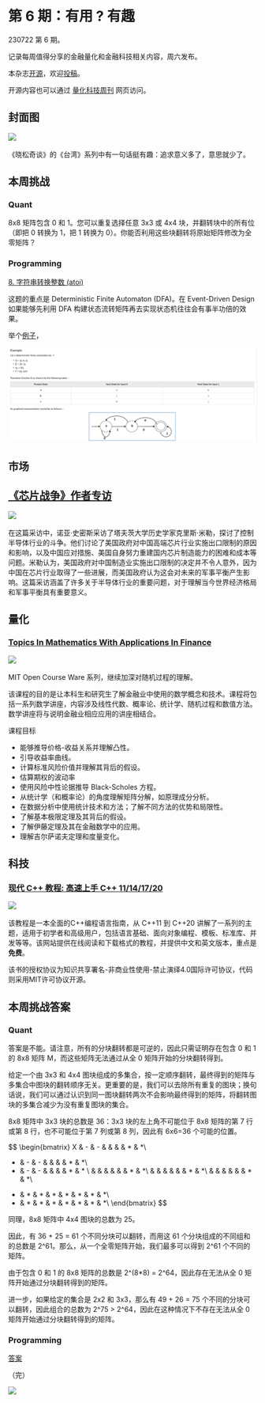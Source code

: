 # 第 6 期：有用 ? 有趣

230722 第 6 期。

记录每周值得分享的金融量化和金融科技相关内容，周六发布。

本杂志[开源](https://github.com/Midtown-Innovation/quantech-weekly.git)，欢迎[投稿](https://github.com/Midtown-Innovation/quantech-weekly/issues)。

开源内容也可以通过 [量化科技周刊](https://midtown.gitbook.io/quantech) 网页访问。

## 封面图

![](https://raw.githubusercontent.com/Midtown-Innovation/quantech-weekly/main/resource/interesting\_or\_meaningful.jpeg)

《晓松奇谈》的《台湾》系列中有一句话挺有趣：追求意义多了，意思就少了。

## 本周挑战

### Quant

8x8 矩阵包含 0 和 1。您可以重复选择任意 3x3 或 4x4 块，并翻转块中的所有位（即把 0 转换为 1，把 1 转换为 0）。你能否利用这些块翻转将原始矩阵修改为全零矩阵？

### Programming

[8. 字符串转换整数 (atoi)](https://leetcode.cn/problems/string-to-integer-atoi/)

这题的重点是 Deterministic Finite Automaton (DFA)。在 Event-Driven Design 如果能够先利用 DFA 构建状态流转矩阵再去实现状态机往往会有事半功倍的效果。

举个[例子](https://www.tutorialspoint.com/automata\_theory/deterministic\_finite\_automaton.htm)，

![](https://raw.githubusercontent.com/Midtown-Innovation/quantech-weekly/main/resource/DFA.png)

## 市场

## [《芯片战争》作者专访](https://www.noahpinion.blog/p/interview-chris-miller-historian)

![](https://picx.zhimg.com/v2-ff6f1b58dac779578d065b57bc65be36\_720w.jpg?source=172ae18b)

在这篇采访中，诺亚·史密斯采访了塔夫茨大学历史学家克里斯·米勒，探讨了控制半导体行业的斗争。他们讨论了美国政府对中国高端芯片行业实施出口限制的原因和影响，以及中国应对措施、美国自身努力重建国内芯片制造能力的困难和成本等问题。米勒认为，美国政府对中国制造业实施出口限制的决定并不令人意外，因为中国在芯片行业取得了一些进展，而美国政府认为这会对未来的军事平衡产生影响。这篇采访涵盖了许多关于半导体行业的重要问题，对于理解当今世界经济格局和军事平衡具有重要意义。

## 量化

### [Topics In Mathematics With Applications In Finance](https://ocw.mit.edu/courses/18-s096-topics-in-mathematics-with-applications-in-finance-fall-2013/video\_galleries/video-lectures/)

![](https://speakrj.nyc3.cdn.digitaloceanspaces.com/youtube/mitocw.jpg)

MIT Open Course Ware 系列，继续加深对随机过程的理解。

该课程的目的是让本科生和研究生了解金融业中使用的数学概念和技术。课程将包括一系列数学讲座，内容涉及线性代数、概率论、统计学、随机过程和数值方法。数学讲座将与说明金融业相应应用的讲座相结合。

课程目标

* 能够推导价格-收益关系并理解凸性。
* 引导收益率曲线。
* 计算标准风险价值并理解其背后的假设。
* 估算期权的波动率
* 使用风险中性论据推导 Black-Scholes 方程。
* 从统计学（和概率论）的角度理解矩阵分解，如原理成分分析。
* 在数据分析中使用统计技术和方法；了解不同方法的优势和局限性。
* 了解基本极限定理及其背后的假设。
* 了解伊藤定理及其在金融数学中的应用。
* 理解吉尔萨诺夫定理和度量变化。

## 科技

### [现代 C++ 教程: 高速上手 C++ 11/14/17/20](https://changkun.de/modern-cpp/)

![](https://repository-images.githubusercontent.com/66088979/8633a080-28c9-11eb-8fea-51032d70f70c)

该教程是一本全面的C++编程语言指南，从 C++11 到 C++20 讲解了一系列的主题，适用于初学者和高级用户，包括语言基础、面向对象编程、模板、标准库、并发等等。该网站提供在线阅读和下载格式的教程，并提供中文和英文版本，重点是**免费**。

该书的授权协议为知识共享署名-非商业性使用-禁止演绎4.0国际许可协议，代码则采用MIT许可协议开源。

## 本周挑战答案

### Quant

答案是不能。请注意，所有的分块翻转都是可逆的，因此只需证明存在包含 0 和 1 的 8x8 矩阵 M，而这些矩阵无法通过从全 0 矩阵开始的分块翻转得到。

给定一个由 3x3 和 4x4 图块组成的多集合，按一定顺序翻转，最终得到的矩阵与多集合中图块的翻转顺序无关。更重要的是，我们可以去除所有重复的图块；换句话说，我们可以通过认识到同一图块翻转两次不会影响最终得到的矩阵，将翻转图块的多集合减少为没有重复图块的集合。

8x8 矩阵中 3x3 块的总数是 36：3x3 块的左上角不可能位于 8x8 矩阵的第 7 行或第 8 行，也不可能位于第 7 列或第 8 列，因此有 6x6=36 个可能的位置。

$$
\begin{bmatrix}
X & - & - &  &  &  & * & *\\ 
- & - & - &  &  &  & * & *\\ 
- & - & - &  &  &  & * & * \\ 
 &  &  &  &  &  & * & *\\ 
 &  &  &  &  &  & * & *\\ 
 &  &  &  &  &  & * & *\\ 
* & * & * & * & * & * & * & *\\ 
* & * & * & * & * & * & * & *\\ 
\end{bmatrix}
$$

同理，8x8 矩阵中 4x4 图块的总数为 25。

因此，有 36 + 25 = 61 个不同分块可以翻转，而用这 61 个分块组成的不同组和的总数是 2^61。那么，从一个全零矩阵开始，我们最多可以得到 2^61 个不同的矩阵。

由于包含 0 和 1 的 8x8 矩阵的总数是 2^(8\*8) = 2^64，因此存在无法从全 0 矩阵开始通过分块翻转得到的矩阵。

进一步，如果给定的集合是 2x2 和 3x3，那么有 49 + 26 = 75 个不同的分块可以翻转，因此组合的总数为 2^75 > 2^64，因此在这种情况下不存在无法从全 0 矩阵开始通过分块翻转得到的矩阵。

### Programming

[答案](https://blog.51cto.com/u\_15711477/5453226)

（完）

![](https://raw.githubusercontent.com/Midtown-Innovation/quantech-weekly/main/resource/wechat.png)
